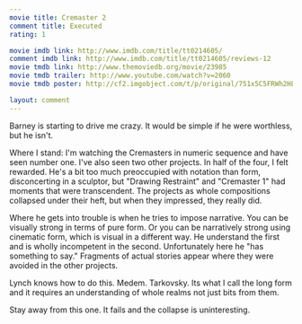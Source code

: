 ```yaml
---
movie title: Cremaster 2
comment title: Executed
rating: 1

movie imdb link: http://www.imdb.com/title/tt0214605/
comment imdb link: http://www.imdb.com/title/tt0214605/reviews-12
movie tmdb link: http://www.themoviedb.org/movie/23985
movie tmdb trailer: http://www.youtube.com/watch?v=2060
movie tmdb poster: http://cf2.imgobject.com/t/p/original/751x5C5FRWh2HLaDwh61cvg7W3g.jpg

layout: comment
---
```


Barney is starting to drive me crazy. It would be simple if he were worthless, but he isn't.

Where I stand: I'm watching the Cremasters in numeric sequence and have seen number one. I've also seen two other projects. In half of the four, I felt rewarded. He's a bit too much preoccupied with notation than form, disconcerting in a sculptor, but "Drawing Restraint" and "Cremaster 1" had moments that were transcendent. The projects as whole compositions collapsed under their heft, but when they impressed, they really did.

Where he gets into trouble is when he tries to impose narrative. You can be visually strong in terms of pure form. Or you can be narratively strong using cinematic form, which is visual in a different way. He understand the first and is wholly incompetent in the second. Unfortunately here he "has something to say." Fragments of actual stories appear where they were avoided in the other projects. 

Lynch knows how to do this. Medem. Tarkovsky. Its what I call the long form and it requires an understanding of whole realms not just bits from them.

Stay away from this one. It fails and the collapse is uninteresting.